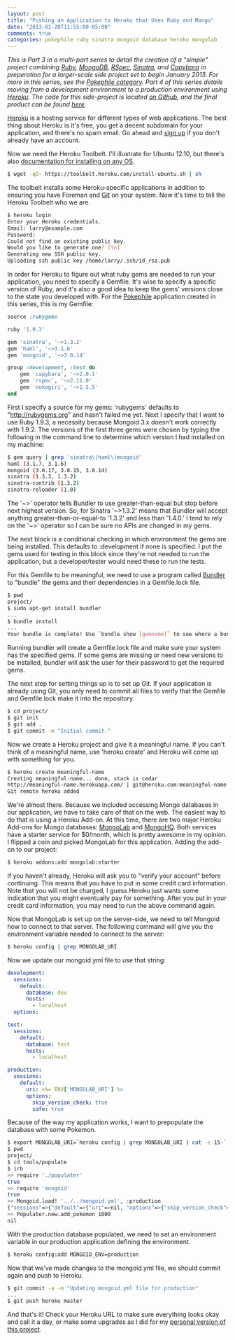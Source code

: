 ```yaml
---
layout: post
title: "Pushing an Application to Heroku that Uses Ruby and Mongo"
date: "2013-01-20T11:55:00-05:00"
comments: true
categories: pokephile ruby sinatra mongoid database heroku mongolab
---
```


_This is Part 3 in a multi-part series to detail the creation of a "simple" project combining [Ruby][ruby], [MongoDB][mongodb], [RSpec][rspec], [Sinatra][sinatra], and [Capybara][capybara] in preperation for a larger-scale side project set to begin January 2013. For more in this series, see the [Pokephile category][series-tag]. Part 4 of this series details moving from a development environment to a production environment using [Heroku][heroku]. The code for this side-project is located [on Github][pokephile], and the final product can be found [here][app]._

[ruby]: http://www.ruby-lang.org/
[mongodb]: http://www.mongodb.org/
[rspec]: http://rspec.info/
[sinatra]: http://www.sinatrarb.com/
[capybara]: https://github.com/jnicklas/capybara
[nokogiri]: http://nokogiri.org/
[pokephile]: https://github.com/larryprice/Pokephile
[series-tag]: /blog/categories/pokephile
[app]: http://pokephile.herokuapp.com
[heroku]: http://heroku.com/

[Heroku][heroku] is a hosting service for different types of web applications. The best thing about Heroku is it's free, you get a decent subdomain for your application, and there's no spam email. Go ahead and [sign up][heroku-signup] if you don't already have an account.

[heroku-signup]: http://api.heroku.com/signup

Now we need the Heroku Toolbelt. I'll illustrate for Ubuntu 12.10, but there's also [documentation for installing on any OS][installing].

[installing]: https://toolbelt.heroku.com/

``` bash
$ wget -qO- https://toolbelt.heroku.com/install-ubuntu.sh | sh
```

The toolbelt installs some Heroku-specific applications in addition to ensuring you have Foreman and [Git][git] on your system. Now it's time to tell the Heroku Toolbelt who we are.

[git]: http://git-scm.com/

``` bash Step 3 - Modified Excerpt from the Heroku Getting Started guide
$ heroku login
Enter your Heroku credentials.
Email: larry@example.com
Password: 
Could not find an existing public key.
Would you like to generate one? [Yn] 
Generating new SSH public key.
Uploading ssh public key /home/larry/.ssh/id_rsa.pub
```

In order for Heroku to figure out what ruby gems are needed to run your application, you need to specify a Gemfile. It's wise to specify a specific version of Ruby, and it's also a good idea to keep the gems' versions close to the state you developed with. For the [Pokephile][series-tag] application created in this series, this is my Gemfile:

``` ruby project/Gemfile
source :rubygems

ruby '1.9.3'

gem 'sinatra', '~>1.3.2'
gem 'haml', '~>3.1.6'
gem 'mongoid', '~>3.0.14'

group :development, :test do
	gem 'capybara', '~>2.0.1'
	gem 'rspec', '~>2.11.0'
	gem 'nokogiri', '~>1.5.5'
end
```

First I specify a source for my gems: 'rubygems' defaults to "http://rubygems.org" and hasn't failed me yet. Next I specify that I want to use Ruby 1.9.3, a necessity because Mongoid 3.x doesn't work correctly with 1.9.2. The versions of the first three gems were chosen by typing the following in the command line to determine which version I had installed on my machine:

``` bash
$ gem query | grep 'sinatra\|haml\|mongoid'
haml (3.1.7, 3.1.6)
mongoid (3.0.17, 3.0.15, 3.0.14)
sinatra (1.3.3, 1.3.2)
sinatra-contrib (1.3.2)
sinatra-reloader (1.0)
```

The '~>' operator tells Bundler to use greater-than-equal but stop before next highest version. So, for Sinatra '~>1.3.2' means that Bundler will accept anything greater-than-or-equal-to '1.3.2' and less than '1.4.0.' I tend to rely on the '~>' operator so I can be sure no APIs are changed in my gems.

The next block is a conditional checking in which environment the gems are being installed. This defaults to :development if none is specified. I put the gems used for testing in this block since they're not needed to run the application, but a developer/tester would need these to run the tests.

For this Gemfile to be meaningful, we need to use a program called [Bundler][bundler] to "bundle" the gems and their dependencies in a Gemfile.lock file.

[bundler]: http://gembundler.com/

``` bash
$ pwd
project/
$ sudo apt-get install bundler
...
$ bundle install
...
Your bundle is complete! Use `bundle show [gemname]` to see where a bundled gem is installed.
```

Running bundler will create a Gemfile.lock file and make sure your system has the specified gems. If some gems are missing or need new versions to be installed, bundler will ask the user for their password to get the required gems.

The next step for setting things up is to set up Git. If your application is already using Git, you only need to commit all files to verify that the Gemfile and Gemfile.lock make it into the repository.

``` bash
$ cd project/
$ git init
$ git add .
$ git commit -m "Initial commit."
```

Now we create a Heroku project and give it a meaningful name. If you can't think of a meaningful name, use 'heroku create' and Heroku will come up with something for you.

``` bash
$ heroku create meaningful-name
Creating meaningful-name... done, stack is cedar
http://meaningful-name.herokuapp.com/ | git@heroku.com:meaningful-name.git
Git remote heroku added
```

We're almost there. Because we included accessing Mongo databases in our application, we have to take care of that on the web. The easiest way to do that is using a Heroku Add-on. At this time, there are two major Heroku Add-ons for Mongo databases: [MongoLab][mongolab] and [MongoHQ][mongohq]. Both services have a starter service for $0/month, which is pretty awesome in my opinion. I flipped a coin and picked MongoLab for this application. Adding the add-on to our project:

[mongolab]: https://addons.heroku.com/mongolab
[mongohq]: https://addons.heroku.com/mongohq

``` bash
$ heroku addons:add mongolab:starter
```

If you haven't already, Heroku will ask you to "verify your account" before continuing. This means that you have to put in some credit card information. Note that you will not be charged, I guess Heroku just wants some indication that you might eventually pay for something. After you put in your credit card information, you may need to run the above command again.

Now that MongoLab is set up on the server-side, we need to tell Mongoid how to connect to that server. The following command will give you the environment variable needed to connect to the server:

``` bash
$ heroku config | grep MONGOLAB_URI
```

Now we update our mongoid.yml file to use that string:

``` yml project/mongoid.yml
development:
  sessions:
    default:
      database: dev
      hosts:
        - localhost
  options:

test:
  sessions:
    default:
      database: test
      hosts:
        - localhost

production:
  sessions:
    default:
      uri: <%= ENV['MONGOLAB_URI'] %>
      options:
        skip_version_check: true
        safe: true
```

Because of the way my application works, I want to prepopulate the database with some Pokemon.

``` bash
$ export MONGOLAB_URI=`heroku config | grep MONGOLAB_URI | cut -c 15-`
$ pwd
project/
$ cd tools/populate
$ irb
>> require './populater'
true
>> require 'mongoid'
true
>> Mongoid.load! '../../mongoid.yml', :production
{"sessions"=>{"default"=>{"uri"=>nil, "options"=>{"skip_version_check"=>true, "safe"=>true}}}}
>> Populater.new.add_pokemon 1000
nil
```

With the production database populated, we need to set an environment variable in our production application defining the environment.

``` bash
$ heroku config:add MONGOID_ENV=production
```

Now that we've made changes to the mongoid.yml file, we should commit again and push to Heroku.

``` bash
$ git commit -a -m "Updating mongoid.yml file for production"
...
$ git push heroku master
```

And that's it! Check your Heroku URL to make sure everything looks okay and call it a day, or make some upgrades as I did for my [personal version of this project][app].
